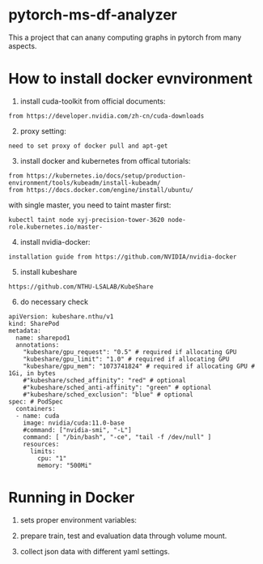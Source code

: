 # pytorch-ms-df-analyzer

This a project that can anany computing graphs in pytorch from many aspects.

# How to install docker evnvironment

1. install cuda-toolkit from official documents:

```
from https://developer.nvidia.com/zh-cn/cuda-downloads
```

2.  proxy setting:

```
need to set proxy of docker pull and apt-get
```


3.  install docker and kubernetes from offical tutorials: 

```
from https://kubernetes.io/docs/setup/production-environment/tools/kubeadm/install-kubeadm/
from https://docs.docker.com/engine/install/ubuntu/
```

with single master, you need to taint master first:

```
kubectl taint node xyj-precision-tower-3620 node-role.kubernetes.io/master-
```

4. install nvidia-docker:

```
installation guide from https://github.com/NVIDIA/nvidia-docker
```

5. install kubeshare

```
https://github.com/NTHU-LSALAB/KubeShare
```

6. do necessary check

```
apiVersion: kubeshare.nthu/v1
kind: SharePod
metadata:
  name: sharepod1
  annotations:
    "kubeshare/gpu_request": "0.5" # required if allocating GPU
    "kubeshare/gpu_limit": "1.0" # required if allocating GPU
    "kubeshare/gpu_mem": "1073741824" # required if allocating GPU # 1Gi, in bytes
    #"kubeshare/sched_affinity": "red" # optional
    #"kubeshare/sched_anti-affinity": "green" # optional
    #"kubeshare/sched_exclusion": "blue" # optional
spec: # PodSpec
  containers:
  - name: cuda
    image: nvidia/cuda:11.0-base
    #command: ["nvidia-smi", "-L"]
    command: [ "/bin/bash", "-ce", "tail -f /dev/null" ]
    resources:
      limits:
        cpu: "1"
        memory: "500Mi"
```

# Running in Docker

1. sets proper environment variables:

2. prepare train, test and evaluation data through volume mount.

3. collect json data with different yaml settings.